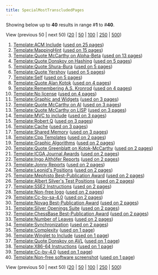 ```yaml
---
title: SpecialMostTranscludedPages
---
```

Showing below up to **40** results in range #**1** to #**40**.


View (previous 50 | next 50) ([20](index.php?title=Special:MostTranscludedPages&limit=20&offset=0 "Show 20 results per page") | [50](index.php?title=Special:MostTranscludedPages&limit=50&offset=0 "Show 50 results per page") | [100](index.php?title=Special:MostTranscludedPages&limit=100&offset=0 "Show 100 results per page") | [250](index.php?title=Special:MostTranscludedPages&limit=250&offset=0 "Show 250 results per page") | [500](index.php?title=Special:MostTranscludedPages&limit=500&offset=0 "Show 500 results per page"))


1. [Template:ACM Include](Template:ACM_Include "Template:ACM Include")‏‎ ([used on 25 pages](Special:WhatLinksHere/Template:ACM_Include "Special:WhatLinksHere/Template:ACM Include"))
2. [Template:MappingHint](Template:MappingHint "Template:MappingHint")‏‎ ([used on 15 pages](Special:WhatLinksHere/Template:MappingHint "Special:WhatLinksHere/Template:MappingHint"))
3. [Template:Quote McCarthy on Alpha-Beta](Template:Quote_McCarthy_on_Alpha-Beta "Template:Quote McCarthy on Alpha-Beta")‏‎ ([used on 13 pages](Special:WhatLinksHere/Template:Quote_McCarthy_on_Alpha-Beta "Special:WhatLinksHere/Template:Quote McCarthy on Alpha-Beta"))
4. [Template:Quote Donskoy on Hashing](Template:Quote_Donskoy_on_Hashing "Template:Quote Donskoy on Hashing")‏‎ ([used on 5 pages](Special:WhatLinksHere/Template:Quote_Donskoy_on_Hashing "Special:WhatLinksHere/Template:Quote Donskoy on Hashing"))
5. [Template:Quote Shura-Bura](Template:Quote_Shura-Bura "Template:Quote Shura-Bura")‏‎ ([used on 5 pages](Special:WhatLinksHere/Template:Quote_Shura-Bura "Special:WhatLinksHere/Template:Quote Shura-Bura"))
6. [Template:Quote Yershov](Template:Quote_Yershov "Template:Quote Yershov")‏‎ ([used on 5 pages](Special:WhatLinksHere/Template:Quote_Yershov "Special:WhatLinksHere/Template:Quote Yershov"))
7. [Template:Self](index.php?title=Template:Self&action=edit&redlink=1 "Template:Self (page does not exist)")‏‎ ([used on 5 pages](Special:WhatLinksHere/Template:Self "Special:WhatLinksHere/Template:Self"))
8. [Template:Quote Alan Kotok](Template:Quote_Alan_Kotok "Template:Quote Alan Kotok")‏‎ ([used on 4 pages](Special:WhatLinksHere/Template:Quote_Alan_Kotok "Special:WhatLinksHere/Template:Quote Alan Kotok"))
9. [Template:Remembering A.S. Kronrod](Template:Remembering_A.S._Kronrod "Template:Remembering A.S. Kronrod")‏‎ ([used on 4 pages](Special:WhatLinksHere/Template:Remembering_A.S._Kronrod "Special:WhatLinksHere/Template:Remembering A.S. Kronrod"))
10. [Template:No license](Template:No_license "Template:No license")‏‎ ([used on 4 pages](Special:WhatLinksHere/Template:No_license "Special:WhatLinksHere/Template:No license"))
11. [Template:Graphic and Widgets](Template:Graphic_and_Widgets "Template:Graphic and Widgets")‏‎ ([used on 3 pages](Special:WhatLinksHere/Template:Graphic_and_Widgets "Special:WhatLinksHere/Template:Graphic and Widgets"))
12. [Template:Quote McCarthy on AI](Template:Quote_McCarthy_on_AI "Template:Quote McCarthy on AI")‏‎ ([used on 3 pages](Special:WhatLinksHere/Template:Quote_McCarthy_on_AI "Special:WhatLinksHere/Template:Quote McCarthy on AI"))
13. [Template:Quote McCarthy on LISP](Template:Quote_McCarthy_on_LISP "Template:Quote McCarthy on LISP")‏‎ ([used on 3 pages](Special:WhatLinksHere/Template:Quote_McCarthy_on_LISP "Special:WhatLinksHere/Template:Quote McCarthy on LISP"))
14. [Template:MVC to include](Template:MVC_to_include "Template:MVC to include")‏‎ ([used on 3 pages](Special:WhatLinksHere/Template:MVC_to_include "Special:WhatLinksHere/Template:MVC to include"))
15. [Template:Robert Q](Template:Robert_Q "Template:Robert Q")‏‎ ([used on 3 pages](Special:WhatLinksHere/Template:Robert_Q "Special:WhatLinksHere/Template:Robert Q"))
16. [Template:Cache](Template:Cache "Template:Cache")‏‎ ([used on 3 pages](Special:WhatLinksHere/Template:Cache "Special:WhatLinksHere/Template:Cache"))
17. [Template:Shared Memory](Template:Shared_Memory "Template:Shared Memory")‏‎ ([used on 3 pages](Special:WhatLinksHere/Template:Shared_Memory "Special:WhatLinksHere/Template:Shared Memory"))
18. [Template:Cpp Templates](Template:Cpp_Templates "Template:Cpp Templates")‏‎ ([used on 2 pages](Special:WhatLinksHere/Template:Cpp_Templates "Special:WhatLinksHere/Template:Cpp Templates"))
19. [Template:Graphic Algorithms](Template:Graphic_Algorithms "Template:Graphic Algorithms")‏‎ ([used on 2 pages](Special:WhatLinksHere/Template:Graphic_Algorithms "Special:WhatLinksHere/Template:Graphic Algorithms"))
20. [Template:Quote Greenblatt on Kotok-McCarthy](Template:Quote_Greenblatt_on_Kotok-McCarthy "Template:Quote Greenblatt on Kotok-McCarthy")‏‎ ([used on 2 pages](Special:WhatLinksHere/Template:Quote_Greenblatt_on_Kotok-McCarthy "Special:WhatLinksHere/Template:Quote Greenblatt on Kotok-McCarthy"))
21. [Template:ICGA Journal Awards](Template:ICGA_Journal_Awards "Template:ICGA Journal Awards")‏‎ ([used on 2 pages](Special:WhatLinksHere/Template:ICGA_Journal_Awards "Special:WhatLinksHere/Template:ICGA Journal Awards"))
22. [Template:Ingo Althöfer Reports](Template:Ingo_Alth%C3%B6fer_Reports "Template:Ingo Althöfer Reports")‏‎ ([used on 2 pages](Special:WhatLinksHere/Template:Ingo_Alth%C3%B6fer_Reports "Special:WhatLinksHere/Template:Ingo Althöfer Reports"))
23. [Template:Jonny Reports](Template:Jonny_Reports "Template:Jonny Reports")‏‎ ([used on 2 pages](Special:WhatLinksHere/Template:Jonny_Reports "Special:WhatLinksHere/Template:Jonny Reports"))
24. [Template:Leonid's Positions](Template:Leonid%27s_Positions "Template:Leonid's Positions")‏‎ ([used on 2 pages](Special:WhatLinksHere/Template:Leonid%27s_Positions "Special:WhatLinksHere/Template:Leonid's Positions"))
25. [Template:Mephisto Best-Publication Award](Template:Mephisto_Best-Publication_Award "Template:Mephisto Best-Publication Award")‏‎ ([used on 2 pages](Special:WhatLinksHere/Template:Mephisto_Best-Publication_Award "Special:WhatLinksHere/Template:Mephisto Best-Publication Award"))
26. [Template:Albert Silver's Test Positions](Template:Albert_Silver%27s_Test_Positions "Template:Albert Silver's Test Positions")‏‎ ([used on 2 pages](Special:WhatLinksHere/Template:Albert_Silver%27s_Test_Positions "Special:WhatLinksHere/Template:Albert Silver's Test Positions"))
27. [Template:SSE2 Instructions](Template:SSE2_Instructions "Template:SSE2 Instructions")‏‎ ([used on 2 pages](Special:WhatLinksHere/Template:SSE2_Instructions "Special:WhatLinksHere/Template:SSE2 Instructions"))
28. [Template:Non-free logo](index.php?title=Template:Non-free_logo&action=edit&redlink=1 "Template:Non-free logo (page does not exist)")‏‎ ([used on 2 pages](Special:WhatLinksHere/Template:Non-free_logo "Special:WhatLinksHere/Template:Non-free logo"))
29. [Template:Cc-by-sa-4.0](index.php?title=Template:Cc-by-sa-4.0&action=edit&redlink=1 "Template:Cc-by-sa-4.0 (page does not exist)")‏‎ ([used on 2 pages](Special:WhatLinksHere/Template:Cc-by-sa-4.0 "Special:WhatLinksHere/Template:Cc-by-sa-4.0"))
30. [Template:Novag Best-Publication Award](Template:Novag_Best-Publication_Award "Template:Novag Best-Publication Award")‏‎ ([used on 2 pages](Special:WhatLinksHere/Template:Novag_Best-Publication_Award "Special:WhatLinksHere/Template:Novag Best-Publication Award"))
31. [Template:Silver Openings Suite](Template:Silver_Openings_Suite "Template:Silver Openings Suite")‏‎ ([used on 2 pages](Special:WhatLinksHere/Template:Silver_Openings_Suite "Special:WhatLinksHere/Template:Silver Openings Suite"))
32. [Template:ChessBase Best-Publication Award](Template:ChessBase_Best-Publication_Award "Template:ChessBase Best-Publication Award")‏‎ ([used on 2 pages](Special:WhatLinksHere/Template:ChessBase_Best-Publication_Award "Special:WhatLinksHere/Template:ChessBase Best-Publication Award"))
33. [Template:Number of Leaves](Template:Number_of_Leaves "Template:Number of Leaves")‏‎ ([used on 2 pages](Special:WhatLinksHere/Template:Number_of_Leaves "Special:WhatLinksHere/Template:Number of Leaves"))
34. [Template:Synchronization](Template:Synchronization "Template:Synchronization")‏‎ ([used on 2 pages](Special:WhatLinksHere/Template:Synchronization "Special:WhatLinksHere/Template:Synchronization"))
35. [Template:Complexity](Template:Complexity "Template:Complexity")‏‎ ([used on 1 page](Special:WhatLinksHere/Template:Complexity "Special:WhatLinksHere/Template:Complexity"))
36. [Template:Winglet to Include](Template:Winglet_to_Include "Template:Winglet to Include")‏‎ ([used on 1 page](Special:WhatLinksHere/Template:Winglet_to_Include "Special:WhatLinksHere/Template:Winglet to Include"))
37. [Template:Quote Donskoy on AVL](Template:Quote_Donskoy_on_AVL "Template:Quote Donskoy on AVL")‏‎ ([used on 1 page](Special:WhatLinksHere/Template:Quote_Donskoy_on_AVL "Special:WhatLinksHere/Template:Quote Donskoy on AVL"))
38. [Template:X86-64 Instructions](Template:X86-64_Instructions "Template:X86-64 Instructions")‏‎ ([used on 1 page](Special:WhatLinksHere/Template:X86-64_Instructions "Special:WhatLinksHere/Template:X86-64 Instructions"))
39. [Template:Cc-by-4.0](index.php?title=Template:Cc-by-4.0&action=edit&redlink=1 "Template:Cc-by-4.0 (page does not exist)")‏‎ ([used on 1 page](Special:WhatLinksHere/Template:Cc-by-4.0 "Special:WhatLinksHere/Template:Cc-by-4.0"))
40. [Template:Non-free software screenshot](index.php?title=Template:Non-free_software_screenshot&action=edit&redlink=1 "Template:Non-free software screenshot (page does not exist)")‏‎ ([used on 1 page](Special:WhatLinksHere/Template:Non-free_software_screenshot "Special:WhatLinksHere/Template:Non-free software screenshot"))


View (previous 50 | next 50) ([20](index.php?title=Special:MostTranscludedPages&limit=20&offset=0 "Show 20 results per page") | [50](index.php?title=Special:MostTranscludedPages&limit=50&offset=0 "Show 50 results per page") | [100](index.php?title=Special:MostTranscludedPages&limit=100&offset=0 "Show 100 results per page") | [250](index.php?title=Special:MostTranscludedPages&limit=250&offset=0 "Show 250 results per page") | [500](index.php?title=Special:MostTranscludedPages&limit=500&offset=0 "Show 500 results per page"))

 
